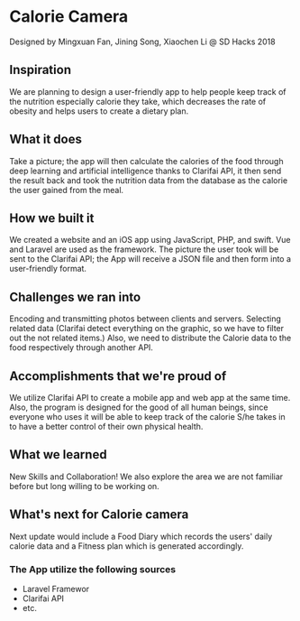 # Calorie Camera
Designed by Mingxuan Fan, Jining Song, Xiaochen Li @ SD Hacks 2018

## Inspiration
We are planning to design a user-friendly app to help people keep track of the nutrition especially calorie they take, which decreases the rate of obesity and helps users to create a dietary plan.

## What it does
Take a picture; the app will then calculate the calories of the food through deep learning and artificial intelligence thanks to Clarifai API, it then send the result back and took the nutrition data from the database as the calorie the user gained from the meal.

## How we built it
We created a website and an iOS app using JavaScript, PHP, and swift. Vue and Laravel are used as the framework. The picture the user took will be sent to the Clarifai API; the App will receive a JSON file and then form into a user-friendly format.

## Challenges we ran into
Encoding and transmitting photos between clients and servers. Selecting related data (Clarifai detect everything on the graphic, so we have to filter out the not related items.) Also, we need to distribute the Calorie data to the food respectively through another API.

## Accomplishments that we're proud of
We utilize Clarifai API to create a mobile app and web app at the same time. Also, the program is designed for the good of all human beings, since everyone who uses it will be able to keep track of the calorie S/he takes in to have a better control of their own physical health.

## What we learned
New Skills and Collaboration! We also explore the area we are not familiar before but long willing to be working on.

## What's next for Calorie camera
Next update would include a Food Diary which records the users' daily calorie data and a Fitness plan which is generated accordingly.

### The App utilize the following sources
* Laravel Framewor
* Clarifai API
* etc.
